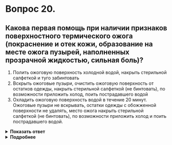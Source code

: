 # Вопрос 20.

## Какова первая помощь при наличии признаков поверхностного термического ожога (покраснение и отек кожи, образование на месте ожога пузырей, наполненных прозрачной жидкостью, сильная боль)?

1. Полить ожоговую поверхность холодной водой, накрыть стерильной салфеткой и туго забинтовать
2. Вскрыть ожоговые пузыри, очистить ожоговую поверхность от остатков одежды, накрыть стерильной салфеткой (не бинтовать), по возможности приложить холод, поить пострадавшего водой
3. Охладить ожоговую поверхность водой в течение 20 минут. Ожоговые пузыри не вскрывать, остатки одежды с обожженной поверхности не удалять, место ожога накрыть стерильной салфеткой (не бинтовать), по возможности приложить холод и поить пострадавшего водой.

<details>
<summary><b>Показать ответ</b></summary>
Правильный ответ: 3
</details>
<details>
<summary><b>Подробнее</b></summary>
При ожогах - пузыри НЕ вскрывать. Иначе образуется рана, которая инфицируется, остатки одежды с обожженной поверхности не удалять. В первую очередь необходимо охладить обожженную рану водой в течение не менее 20 минут. Место ожога накрыть стерильной салфеткой (не бинтовать), по возможности приложить холод и поить пострадавшего водой.
</details>